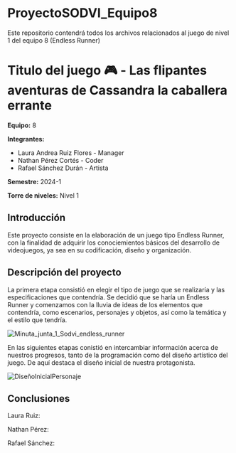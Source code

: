 # ProyectoSODVI_Equipo8
 Este repositorio contendrá todos los archivos relacionados al juego de nivel 1 del equipo 8 (Endless Runner)

# Titulo del juego 🎮 - Las flipantes aventuras de Cassandra la caballera errante

**Equipo:** 8

**Integrantes:**

* Laura Andrea Ruiz Flores - Manager
* Nathan Pérez Cortés - Coder
* Rafael Sánchez Durán - Artista

**Semestre:** 2024-1

**Torre de niveles:** Nivel 1

## **Introducción**

Este proyecto consiste en la elaboración de un juego tipo Endless Runner, con la finalidad de adquirir los conociemientos básicos del desarrollo de videojuegos, ya sea en su codificación, diseño y organización.

## **Descripción del proyecto**

La primera etapa consistió en elegir el tipo de juego que se realizaría y las especificaciones que contendría. Se decidió que se haría un Endless Runner y comenzamos con la lluvia de ideas de los elementos que contendría, como escenarios, personajes y objetos, así como la temática y el estilo que tendría.

![Minuta_junta_1_Sodvi_endless_runner](https://github.com/Laura-Ruiz3/ProyectoSODVI_Equipo8/assets/146133976/27b97211-c2f5-40d1-b9a1-f90f3e0d1437)

En las siguientes etapas conistió en intercambiar información acerca de nuestros progresos, tanto de la programación como del diseño artístico del juego. De aquí destaca el diseño inicial de nuestra protagonista.

![DiseñoInicialPersonaje](https://github.com/Laura-Ruiz3/ProyectoSODVI_Equipo8/assets/146133976/dc34ffc2-7ea9-4a1c-873b-3439a88e1418)

## **Conclusiones** 

Laura Ruiz:


Nathan Pérez:


Rafael Sánchez:



